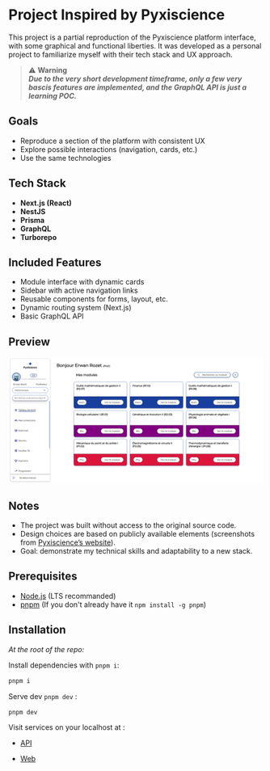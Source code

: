 # Project Inspired by Pyxiscience

This project is a partial reproduction of the Pyxiscience platform interface, with some graphical and functional liberties. It was developed as a personal project to familiarize myself with their tech stack and UX approach.

> ⚠️ **Warning**  
> **_Due to the very short development timeframe, only a few very bascis features are implemented, and the GraphQL API is just a learning POC._**

## Goals

- Reproduce a section of the platform with consistent UX
- Explore possible interactions (navigation, cards, etc.)
- Use the same technologies

## Tech Stack

- **Next.js (React)**
- **NestJS**
- **Prisma**
- **GraphQL**
- **Turborepo**

## Included Features

- Module interface with dynamic cards
- Sidebar with active navigation links
- Reusable components for forms, layout, etc.
- Dynamic routing system (Next.js)
- Basic GraphQL API

## Preview

![screenshot](./apps/web/public/screenshot.png)

## Notes

- The project was built without access to the original source code.
- Design choices are based on publicly available elements (screenshots from [Pyxiscience’s website](https://pyxiscience.com/)).
- Goal: demonstrate my technical skills and adaptability to a new stack.

## Prerequisites

- [Node.js](https://nodejs.org/) (LTS recommanded)
- [pnpm](https://pnpm.io/) (If you don't already have it `npm install -g pnpm`)

## Installation

_At the root of the repo:_

Install dependencies with `pnpm i`:

```bash
pnpm i
```

Serve dev `pnpm dev` :

```bash
pnpm dev
```

Visit services on your localhost at :

- [API](http://localhost:3000/graphql)

- [Web](http://localhost:3001/dashboard)

